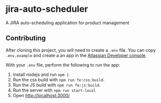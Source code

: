 # jira-auto-scheduler


A JIRA auto-scheduling application for product management





## Contributing

After cloning this project, you will need to create a `.env` file.  You can copy `.env.example` 
and create a an app in the [Atlassian Developer console](https://developer.atlassian.com/console/myapps/).

With your `.env` file, perform the following to run the app:

1. Install nodejs and run `npm i`
1. Run the css build with `npm run fe:css:build`.
1. Run the JS build with  `npm run fe:js:build`.
1. Run the server with `npm run start-local`
1. Open [http://localhost:3000/](http://localhost:3000/)
